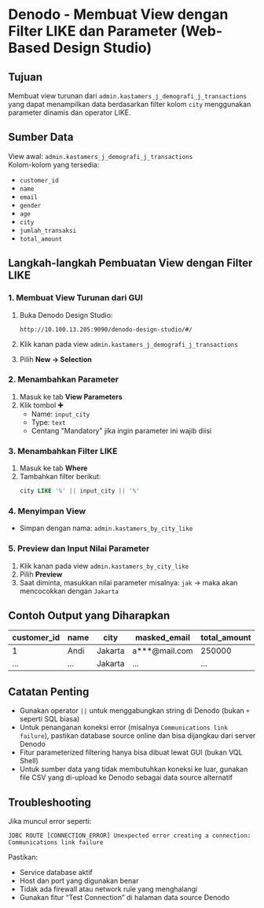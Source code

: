 
# Denodo - Membuat View dengan Filter LIKE dan Parameter (Web-Based Design Studio)

## Tujuan
Membuat view turunan dari `admin.kastamers_j_demografi_j_transactions` yang dapat menampilkan data berdasarkan filter kolom `city` menggunakan parameter dinamis dan operator LIKE.

## Sumber Data

View awal: `admin.kastamers_j_demografi_j_transactions`  
Kolom-kolom yang tersedia:

- `customer_id`
- `name`
- `email`
- `gender`
- `age`
- `city`
- `jumlah_transaksi`
- `total_amount`

## Langkah-langkah Pembuatan View dengan Filter LIKE

### 1. Membuat View Turunan dari GUI

1. Buka Denodo Design Studio:
   ```
   http://10.100.13.205:9090/denodo-design-studio/#/
   ```

2. Klik kanan pada view `admin.kastamers_j_demografi_j_transactions`
3. Pilih **New → Selection**

### 2. Menambahkan Parameter

1. Masuk ke tab **View Parameters**
2. Klik tombol **➕**
   - Name: `input_city`
   - Type: `text`
   - Centang "Mandatory" jika ingin parameter ini wajib diisi

### 3. Menambahkan Filter LIKE

1. Masuk ke tab **Where**
2. Tambahkan filter berikut:
   ```sql
   city LIKE '%' || input_city || '%'
   ```

### 4. Menyimpan View

- Simpan dengan nama: `admin.kastamers_by_city_like`

### 5. Preview dan Input Nilai Parameter

1. Klik kanan pada view `admin.kastamers_by_city_like`
2. Pilih **Preview**
3. Saat diminta, masukkan nilai parameter misalnya: `jak` → maka akan mencocokkan dengan `Jakarta`

## Contoh Output yang Diharapkan

| customer_id | name  | city     | masked_email     | total_amount |
|-------------|-------|----------|------------------|--------------|
| 1           | Andi  | Jakarta  | a***@mail.com    | 250000       |
| ...         | ...   | Jakarta  | ...              | ...          |

## Catatan Penting

- Gunakan operator `||` untuk menggabungkan string di Denodo (bukan `+` seperti SQL biasa)
- Untuk penanganan koneksi error (misalnya `Communications link failure`), pastikan database source online dan bisa dijangkau dari server Denodo
- Fitur parameterized filtering hanya bisa dibuat lewat GUI (bukan VQL Shell)
- Untuk sumber data yang tidak membutuhkan koneksi ke luar, gunakan file CSV yang di-upload ke Denodo sebagai data source alternatif

## Troubleshooting

Jika muncul error seperti:

```
JDBC ROUTE [CONNECTION_ERROR] Unexpected error creating a connection: Communications link failure
```

Pastikan:
- Service database aktif
- Host dan port yang digunakan benar
- Tidak ada firewall atau network rule yang menghalangi
- Gunakan fitur “Test Connection” di halaman data source Denodo
